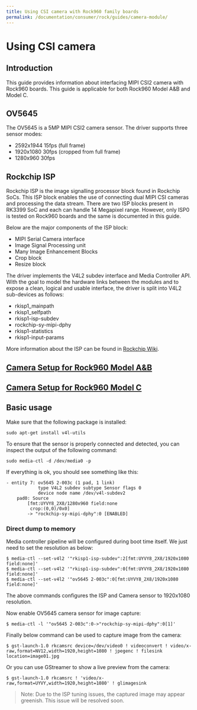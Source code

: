 ```yaml
---
title: Using CSI camera with Rock960 family boards
permalink: /documentation/consumer/rock/guides/camera-module/
---
```


# Using CSI camera

## Introduction

This guide provides information about interfacing MIPI CSI2 camera with Rock960
boards. This guide is applicable for both Rock960 Model A&B and Model C.

## OV5645

The OV5645 is a 5MP MIPI CSI2 camera sensor. The driver supports three sensor modes:

* 2592x1944 15fps (full frame)
* 1920x1080 30fps (cropped from full frame)
* 1280x960 30fps

## Rockchip ISP

Rockchip ISP is the image signalling processor block found in Rockchip SoCs.
This ISP block enables the use of connecting dual MIPI CSI cameras and
processing the data stream. There are two ISP blocks present in RK3399 SoC
and each can handle 14 Megapixel range. However, only ISP0 is tested on
Rock960 boards and the same is documented in this guide.

Below are the major components of the ISP block:

* MIPI Serial Camera interface
* Image Signal Processing unit
* Many Image Enhancement Blocks
* Crop block
* Resize block

The driver implements the V4L2 subdev interface and Media Controller API.
With the goal to model the hardware links between the modules and to expose
a clean, logical and usable interface, the driver is split into V4L2
sub-devices as follows:

* rkisp1_mainpath
* rkisp1_selfpath
* rkisp1-isp-subdev
* rockchip-sy-mipi-dphy
* rkisp1-statistics
* rkisp1-input-params

More information about the ISP can be found in [Rockchip Wiki](http://opensource.rock-chips.com/wiki_Rockchip-isp1).

## [Camera Setup for Rock960 Model A&B](../rock960/guides/camera-setup/)

## [Camera Setup for Rock960 Model C](../rock960c/guides/camera-setup/)

## Basic usage

Make sure that the following package is installed:

    sudo apt-get install v4l-utils

To ensure that the sensor is properly connected and detected, you can inspect the output of the following command:

    sudo media-ctl -d /dev/media0 -p

If everything is ok, you should see something like this:
````
- entity 7: ov5645 2-003c (1 pad, 1 link)
            type V4L2 subdev subtype Sensor flags 0
            device node name /dev/v4l-subdev2
	pad0: Source
		[fmt:UYVY8_2X8/1280x960 field:none
		 crop:(0,0)/0x0]
		-> "rockchip-sy-mipi-dphy":0 [ENABLED]
````

### Direct dump to memory

Media controller pipeline will be configured during boot time itself. We
just need to set the resolution as below:

```shell
$ media-ctl --set-v4l2 '"rkisp1-isp-subdev":2[fmt:UYVY8_2X8/1920x1080 field:none]'
$ media-ctl --set-v4l2 '"rkisp1-isp-subdev":0[fmt:UYVY8_2X8/1920x1080 field:none]'
$ media-ctl --set-v4l2 '"ov5645 2-003c":0[fmt:UYVY8_2X8/1920x1080 field:none]'
```

The above commands configures the ISP and Camera sensor to 1920x1080 resolution.

Now enable OV5645 camera sensor for image capture:

```shell
$ media-ctl -l '"ov5645 2-003c":0->"rockchip-sy-mipi-dphy":0[1]'
```

Finally below command can be used to capture image from the camera:

```shell
$ gst-launch-1.0 rkcamsrc device=/dev/video0 ! videoconvert ! video/x-raw,format=NV12,width=1920,height=1080 ! jpegenc ! filesink location=image01.jpg
```
Or you can use GStreamer to show a live preview from the camera:

```shell
$ gst-launch-1.0 rkcamsrc ! 'video/x-raw,format=UYVY,width=1920,height=1080' ! glimagesink
```

> Note: Due to the ISP tuning issues, the captured image may appear greenish.
>       This issue will be resolved soon.
